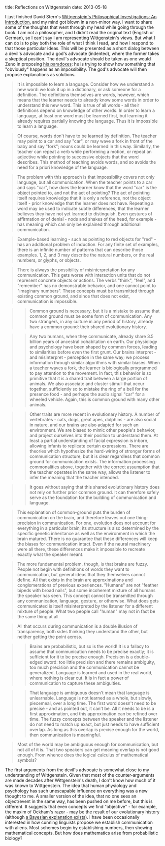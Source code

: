 title: Reflections on Wittgenstein
date: 2013-05-18

I just finished David Stern's [Wittgenstein's Philosophical Investigations: An Introduction](https://www.goodreads.com/book/show/393801.Wittgenstein_s_Philosophical_Investigations), and my mind got blown in a non-minor way. I want to share some of the thoughts that went through my head while going through the book. I am not a philosopher, and I didn't read the original text (English or German), so I can't say I am representing Wittgenstein's views. But what I can do is to play both the role of what I think I read, and how I respond to that those particular ideas. This will be presented as a short dialog between a devil's advocate and a god's advocate (indented), where the former takes a skeptical position. The devil's advocate should be taken as one would Zeno in proposing [his paradoxes](http://en.wikipedia.org/wiki/Zeno%27s_paradoxes): he is trying to show how something that "obviously" happens as an impossibility. The god's advocate will then propose explanations as solutions.

> It is impossible to learn a language. Consider how we understand a new word: we look it up in a dictionary, or ask someone for a definition. The definitions themselves are words, however, which means that the learner needs to already know some words in order to understand this new word. This is true of all words - all their definitions depend on knowledge of other words. In order to learn a language, at least one word must be learned first, but learning it already requires partially knowing the language. Thus it is impossible to learn a language.

> Of course, words don't have to be learned by definition. The teacher may point to a car and say "car", or may wave a fork in front of the baby and say "fork"; nouns could be learned in this way. Similarly, the teacher can repeat a verb while performing a motion, or repeat an adjective while pointing to successive objects that the word describes. This method of teaching avoids words, and so avoids the need for a priori knowledge of the language.

> The problem with this approach is that impossibility covers not only language, but all communication. When the teacher points to a car and says "car", how does the learner know that the word "car" is the object pointed to, and not the act of pointing? The act of pointing itself requires knowledge that it is only a reference, not the object itself - prior knowledge that the learner does not have. Repeating a word may be used to indicate subtle differences, that the learner believes they have not yet learned to distinguish. Even gestures of affirmation or of denial - nods and shakes of the head, for example - has meaning which can only be explained through additional communication.

> Example-based learning - such as pointing to red objects for "red" - has an additional problem of induction. For any finite set of examples, there is an infinite number of patterns that can describe those examples. 1, 2, and 3 may describe the natural numbers, or the real numbers, or glyphs, or objects.

> There is always the possibility of misinterpretation for any communication. This gets worse with interaction units that do not represent concrete objects or actions. The verbs "think", "feel", and "remember" has no demonstrable behavior, and one cannot point to "imaginary numbers". These concepts must be transmitted through existing common ground, and since that does not exist, communication is impossible.

> > Common ground is necessary, but it is a mistake to assume that common ground must be some form of communication. Any two strangers, in any culture in any period of history, already have a common ground: their shared evolutionary history.

> > Any two humans, when they communicate, already share 3.5 billion years of ancestral cohabitation on earth. Our physiology and psychology have been shaped by common forces, leading to similarities before even the first grunt. Our brains interpret - and misinterpret - perception in the same way; we process information through similar algorithms with similar biases. When a teacher waves a fork, the learner is biologically programmed to pay attention to the movement. In fact, this behavior is so primitive that it is a shared trait between a large portion of animals. We also associate and cluster stimuli that occur together, sufficiently so to mistake the ring of a bell for the presence food - and perhaps the audio signal "car" for a wheeled vehicle. Again, this is common ground with many other animals.

> > Other traits are more recent in evolutionary history. A number of vertebrates - cats, dogs, great apes, dolphins - are also social in nature, and our brains are also adapted for such an environment. We are biased to mimic other people's behavior, and project ourselves into their position to understand them. At least a partial understanding of facial expression is inborn, allowing infants to replicate certain expressions. There are theories which hypothesize the hard-wiring of stronger forms of communication structure, but it is clear regardless that common ground for communication exists. The information processing commonalities above, together with the correct assumption that the teacher operates in the same way, allows the listener to infer the meaning that the teacher intended.

> > It goes without saying that this shared evolutionary history does not rely on further prior common ground. It can therefore safely serve as the foundation for the building of communication and language.

> This explanation of common-ground puts the burden of communication on the brain, and therefore leaves out one thing: precision in communication. For one, evolution does not account for everything in a particular brain; its structure is also determined by the specific genetic inheritance as well as the environment in which the brain matured. There is no guarantee that these differences will keep the biases for communication intact. Even if the neural machinery were all there, these differences make it impossible to recreate exactly what the speaker meant.

> The more fundamental problem, though, is that brains are fuzzy. People not begin with definitions of words they want to communication, but general ideas that they themselves cannot define. All that exists in the brain are approximations and conglomerations of previous experiences. "Humans" are not "feather bipeds with broad nails", but some incoherent mixture of all humans the speaker has seen. This concept cannot be transmitted through any communication, language, gesture, or otherwise. What does gets communicated is itself misinterpreted by the listener for a different mixture of people. What two people call "human" may not in fact be the same thing at all.

> All that occurs during communication is a double illusion of transparency, both sides thinking they understand the other, but neither getting the point across.

> > Brains are probabilistic, but so is the world! It is a fallacy to assume that communication needs to be precise exactly; it is sufficient for it to be precise enough. Precision is a double-edged sword: too little precision and there remains ambiguity, too much precision and the communication cannot be generalized. Language is learned and used in the real world, where nothing is clear cut. It is in fact a power of communication to capture these ambiguities.

> > That language is ambiguous doesn't mean that language is unlearnable. Language is not learned as a whole, but slowly, piecemeal, over a long time. The first word doesn't need to be precise - and as pointed out, it can't be. All it needs to be is a first approximation, and this approximation can be refined over time. The fuzzy concepts between the speaker and the listener do not need to match up exact, but just needs to have sufficient overlap. As long as this overlap is precise enough for the world, then communication is meaningful.

> Most of the world may be ambiguous enough for communication, but not all of it is. That two speakers can get meaning overlap is not good enough. From whence does the logical calculus of mathematical symbols?

The first arguments from the devil's advocate is somewhat close to my understanding of Wittgenstein. Given that most of the counter-arguments are made decades after Wittgenstein's death, I don't know how much of it was known to Wittgenstein. The idea that human physiology and psychology has such unescapable influence on everything was a new thought to me. A smaller version of the idea, that no one sees an object/event in the same way, has been pushed on me before, but this is different. It suggests that even concepts we find "objective" - for example, the maxim of Ockham's razor - may be the result of our evolutionary history (although [a Bayesian explanation exists](http://www.johndcook.com/blog/2011/01/12/occams-razor-bayes-theorem/)). I have been occasionally interested in how cunning linguists propose we establish communication with aliens. Most schemes begin by establishing numbers, then showing mathematical concepts. But how does mathematics arise from probabilistic biology?
